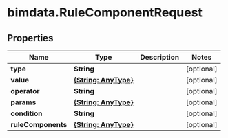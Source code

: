 # bimdata.RuleComponentRequest

## Properties

Name | Type | Description | Notes
------------ | ------------- | ------------- | -------------
**type** | **String** |  | [optional] 
**value** | [**{String: AnyType}**](AnyType.md) |  | [optional] 
**operator** | **String** |  | [optional] 
**params** | [**{String: AnyType}**](AnyType.md) |  | [optional] 
**condition** | **String** |  | [optional] 
**ruleComponents** | [**{String: AnyType}**](AnyType.md) |  | [optional] 


